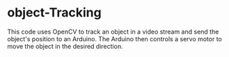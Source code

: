 # object-Tracking
This code uses OpenCV to track an object in a video stream and send the object's position to an Arduino. The Arduino then controls a servo motor to move the object in the desired direction.
